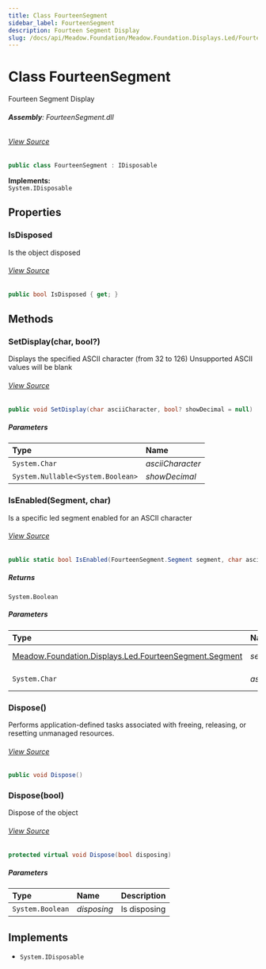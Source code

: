 ```yaml
---
title: Class FourteenSegment
sidebar_label: FourteenSegment
description: Fourteen Segment Display
slug: /docs/api/Meadow.Foundation/Meadow.Foundation.Displays.Led/FourteenSegment
---
```

# Class FourteenSegment
Fourteen Segment Display

###### **Assembly**: FourteenSegment.dll
###### [View Source](https://github.com/WildernessLabs/Meadow.Foundation.git/blob/develop/Source/Meadow.Foundation.Peripherals/Displays.Led.FourteenSegment/Driver/FourteenSegment.Enums.cs#L3)
```csharp title="Declaration"
public class FourteenSegment : IDisposable
```
**Implements:**  
`System.IDisposable`

## Properties
### IsDisposed
Is the object disposed
###### [View Source](https://github.com/WildernessLabs/Meadow.Foundation.git/blob/develop/Source/Meadow.Foundation.Peripherals/Displays.Led.FourteenSegment/Driver/FourteenSegment.cs#L14)
```csharp title="Declaration"
public bool IsDisposed { get; }
```
## Methods
### SetDisplay(char, bool?)
Displays the specified ASCII character (from 32 to 126)
Unsupported ASCII values will be blank
###### [View Source](https://github.com/WildernessLabs/Meadow.Foundation.git/blob/develop/Source/Meadow.Foundation.Peripherals/Displays.Led.FourteenSegment/Driver/FourteenSegment.cs#L133)
```csharp title="Declaration"
public void SetDisplay(char asciiCharacter, bool? showDecimal = null)
```

##### Parameters

| Type | Name |
|:--- |:--- |
| `System.Char` | *asciiCharacter* |
| `System.Nullable<System.Boolean>` | *showDecimal* |

### IsEnabled(Segment, char)
Is a specific led segment enabled for an ASCII character
###### [View Source](https://github.com/WildernessLabs/Meadow.Foundation.git/blob/develop/Source/Meadow.Foundation.Peripherals/Displays.Led.FourteenSegment/Driver/FourteenSegment.cs#L170)
```csharp title="Declaration"
public static bool IsEnabled(FourteenSegment.Segment segment, char asciiCharacter)
```

##### Returns

`System.Boolean`

##### Parameters

| Type | Name | Description |
|:--- |:--- |:--- |
| [Meadow.Foundation.Displays.Led.FourteenSegment.Segment](../Meadow.Foundation.Displays.Led/FourteenSegment.Segment) | *segment* | The led segment |
| `System.Char` | *asciiCharacter* | The ASCII character |

### Dispose()
Performs application-defined tasks associated with freeing, releasing, or resetting unmanaged resources.
###### [View Source](https://github.com/WildernessLabs/Meadow.Foundation.git/blob/develop/Source/Meadow.Foundation.Peripherals/Displays.Led.FourteenSegment/Driver/FourteenSegment.cs#L183)
```csharp title="Declaration"
public void Dispose()
```
### Dispose(bool)
Dispose of the object
###### [View Source](https://github.com/WildernessLabs/Meadow.Foundation.git/blob/develop/Source/Meadow.Foundation.Peripherals/Displays.Led.FourteenSegment/Driver/FourteenSegment.cs#L193)
```csharp title="Declaration"
protected virtual void Dispose(bool disposing)
```

##### Parameters

| Type | Name | Description |
|:--- |:--- |:--- |
| `System.Boolean` | *disposing* | Is disposing |


## Implements

* `System.IDisposable`
